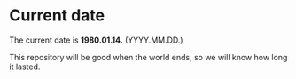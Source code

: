 # Current date

The current date is **1980.01.14.** (YYYY.MM.DD.)

This repository will be good when the world ends, so we will know how long it lasted.